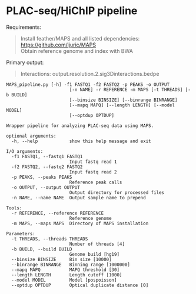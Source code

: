 # PLAC-seq/HiChIP pipeline

Requirements:
> Install feather/MAPS and all listed dependencies: https://github.com/ijuric/MAPS  
> Obtain reference genome and index with BWA  

Primary output:
> Interactions: output.resolution.2.sig3Dinteractions.bedpe  


```
MAPS_pipeline.py [-h] -f1 FASTQ1 -f2 FASTQ2 -p PEAKS -o OUTPUT
                        [-n NAME] -r REFERENCE -m MAPS [-t THREADS] [-b BUILD]
                        [--binsize BINSIZE] [--binrange BINRANGE]
                        [--mapq MAPQ] [--length LENGTH] [--model MODEL]
                        [--optdup OPTDUP]

Wrapper pipeline for analyzing PLAC-seq data using MAPS.

optional arguments:
  -h, --help            show this help message and exit

I/O arguments:
  -f1 FASTQ1, --fastq1 FASTQ1
                        Input fastq read 1
  -f2 FASTQ2, --fastq2 FASTQ2
                        Input fastq read 2
  -p PEAKS, --peaks PEAKS
                        Reference peak calls
  -o OUTPUT, --output OUTPUT
                        Output directory for processed files
  -n NAME, --name NAME  Output sample name to prepend

Tools:
  -r REFERENCE, --reference REFERENCE
                        Reference genome
  -m MAPS, --maps MAPS  Directory of MAPS installation

Parameters:
  -t THREADS, --threads THREADS
                        Number of threads [4]
  -b BUILD, --build BUILD
                        Genome build [hg19]
  --binsize BINSIZE     Bin size [10000]
  --binrange BINRANGE   Binning range [1000000]
  --mapq MAPQ           MAPQ threshold [30]
  --length LENGTH       Length cutoff [1000]
  --model MODEL         Model [pospoisson]
  --optdup OPTDUP       Optical duplicate distance [0]
```

